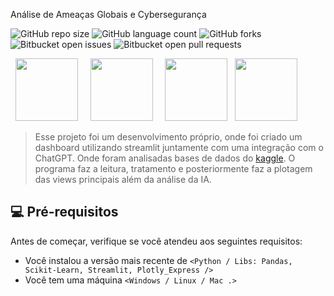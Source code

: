 Análise de Ameaças Globais e Cybersegurança

![GitHub repo size](https://img.shields.io/github/repo-size/Leonardo-Monaro/Global-Cybersecurity-Threats?style=for-the-badge)
![GitHub language count](https://img.shields.io/github/languages/count/Leonardo-Monaro/Global-Cybersecurity-Threats?style=for-the-badge)
![GitHub forks](https://img.shields.io/github/forks/Leonardo-Monaro/Global-Cybersecurity-Threats?style=for-the-badge)
![Bitbucket open issues](https://img.shields.io/bitbucket/issues/Leonardo-Monaro/Global-Cybersecurity-Threats?style=for-the-badge)
![Bitbucket open pull requests](https://img.shields.io/bitbucket/pr-raw/Leonardo-Monaro/Global-Cybersecurity-Threats?style=for-the-badge)

<div display="inline">
&nbsp;&nbsp;<img width=100 src="https://cdn.jsdelivr.net/gh/devicons/devicon@latest/icons/python/python-original-wordmark.svg" />&nbsp;&nbsp;
&nbsp;&nbsp;<img width=100 src="https://cdn.jsdelivr.net/gh/devicons/devicon@latest/icons/scikitlearn/scikitlearn-original.svg" />&nbsp;&nbsp;
&nbsp;&nbsp;<img width=100 src="https://cdn.jsdelivr.net/gh/devicons/devicon@latest/icons/pandas/pandas-original-wordmark.svg" />&nbsp;&nbsp;
  <img width=100 src="https://cdn.jsdelivr.net/gh/devicons/devicon@latest/icons/streamlit/streamlit-plain-wordmark.svg" />
<div>

> Esse projeto foi um desenvolvimento próprio, onde foi criado um dashboard utilizando streamlit juntamente com uma integração com o ChatGPT. Onde foram analisadas bases de
dados do [kaggle](https://www.kaggle.com/datasets/atharvasoundankar/global-cybersecurity-threats-2015-2024). O programa faz a leitura, tratamento e posteriormente faz a plotagem das views principais além da análise da IA.

## 💻 Pré-requisitos

Antes de começar, verifique se você atendeu aos seguintes requisitos:

- Você instalou a versão mais recente de `<Python / Libs: Pandas, Scikit-Learn, Streamlit, Plotly_Express />` 
- Você tem uma máquina `<Windows / Linux / Mac .>`
